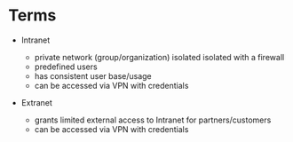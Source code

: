 # Terms

* Intranet
  * private network (group/organization) isolated isolated with a firewall
  * predefined users
  * has consistent user base/usage
  * can be accessed via VPN with credentials

* Extranet
  * grants limited external access to Intranet for partners/customers
  * can be accessed via VPN with credentials
